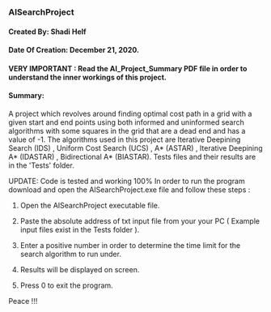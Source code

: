 ### AISearchProject

#### Created By: Shadi Helf

#### Date Of Creation: December 21, 2020.

#### VERY IMPORTANT : Read the AI_Project_Summary PDF file in order to understand the inner workings of this project.

#### Summary:
A project which revolves around finding optimal cost path in a grid with a given start and end points using both informed and uninformed search algorithms with some squares in the grid that are a dead end and has a value of -1. The algorithms used in
this project are Iterative Deepining Search (IDS) , Uniform Cost Search (UCS) , A* (ASTAR) , Iterative Deepining A* (IDASTAR) , Bidirectional A* (BIASTAR).
Tests files and their results are in the 'Tests' folder.

UPDATE: Code is tested and working 100% In order to run the program download and open the AISearchProject.exe file and follow these steps :

1. Open the AISearchProject executable file.

2. Paste the absolute address of txt input file from your your PC ( Example input files exist in the Tests folder ).

3. Enter a positive number in order to determine the time limit for the search algorithm to run under.

4. Results will be displayed on screen.

5. Press 0 to exit the program.

Peace !!!
